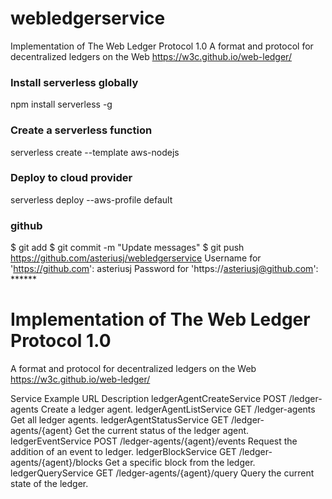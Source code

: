 # webledgerservice
Implementation of The Web Ledger Protocol 1.0 
A format and protocol for decentralized ledgers on the Web 
https://w3c.github.io/web-ledger/

### Install serverless globally
npm install serverless -g

### Create a serverless function
serverless create --template aws-nodejs

### Deploy to cloud provider
serverless deploy --aws-profile default

### github
$ git add <folders and files>
$ git commit -m "Update messages"
$ git push https://github.com/asteriusj/webledgerservice
Username for 'https://github.com': asteriusj
Password for 'https://asteriusj@github.com': ******

# Implementation of The Web Ledger Protocol 1.0
 A format and protocol for decentralized ledgers on the Web
 https://w3c.github.io/web-ledger/

 Service	                Example URL	                         Description
 ledgerAgentCreateService	POST  /ledger-agents	             Create a ledger agent.
 ledgerAgentListService	    GET   /ledger-agents	             Get all ledger agents.
 ledgerAgentStatusService	GET   /ledger-agents/{agent}	     Get the current status of the ledger agent.
 ledgerEventService	        POST  /ledger-agents/{agent}/events	 Request the addition of an event to ledger.
 ledgerBlockService	        GET   /ledger-agents/{agent}/blocks	 Get a specific block from the ledger.
 ledgerQueryService	        GET   /ledger-agents/{agent}/query	 Query the current state of the ledger.



<!--// https://w3c.github.io/web-ledger/-->
<!--//-->
<!--// 3.2 Configuration Block-->
<!--// {-->
<!--//   "@context": "https://w3id.org/web-ledger/v1",-->
<!--//   "id": BLOCK_ID,-->
<!--//   "type": "LedgerConfigurationBlock",-->
<!--//   "ledgerConfig": {-->
<!--//     "id": LEDGER_ID,-->
<!--//     "type": "LedgerConfiguration",-->
<!--//     "name": "example",-->
<!--//     "description": "This is an example ledger.",-->
<!--//     "storageMechanism": STORAGE_DATA_STRUCTURE,-->
<!--//     "consensusAlgorithm": CONSENSUS_ALGORITHM,-->
<!--//   "previousBlock": {-->
<!--//     "hash": "urn:sha256:0000000000000000000000000000000000000000000000000000000000000000"-->
<!--//   },-->
<!--//   "signature": SIGNATURE_VALUE-->
<!--// }-->

<!--//  3.3 Storage Block-->
<!--// {-->
<!--//   "@context": ["https://w3id.org/web-ledger/v1", MARKET_VERTICAL_CONTEXT],-->
<!--//   "id": BLOCK_ID,-->
<!--//   "type": "LedgerStorageBlock",-->
<!--//   "setObject": [ OBJECTS ],-->
<!--//   "previousBlock": {-->
<!--//     "id": PREVIOUS_BLOCK_ID-->
<!--//     "hash": PREVIOUS_BLOCK_HASH-->
<!--//   },-->
<!--//   "signature": SIGNATURE_VALUE-->
<!--// }-->

<!--// HTTP API-->
<!--// Service	Example URL	Description-->
<!--// ledgerAgentCreateService	POST /ledger-agents	Create a ledger agent.-->
<!--// ledgerAgentListService	GET /ledger-agents	Get all ledger agents.-->
<!--// ledgerAgentStatusService	GET /ledger-agents/{agent}	Get the current status of the ledger agent.-->
<!--// ledgerEventService	POST /ledger-agents/{agent}/events	Request the addition of an event to ledger.-->
<!--// ledgerBlockService	GET /ledger-agents/{agent}/blocks	Get a specific block from the ledger.-->
<!--// ledgerQueryService	GET /ledger-agents/{agent}/query	Query the current state of the ledger.-->

<!--// EXAMPLE 8: Ledger creation request-->
<!--// POST /ledger-agents HTTP/1.1-->
<!--// Host: example.com-->
<!--// Content-Type: application/ld+json-->
<!--// Content-Length: 1062-->
<!--// Accept: application/ld+json, application/json, text/plain, */*-->
<!--// Accept-Encoding: gzip, deflate-->

<!--// {-->
<!--//   "@context": "https://w3id.org/web-ledger/v1",-->
<!--//   "id": "did:1628bf39-c8f9-453f-93d7-0fbdebb3dfef/blocks/1",-->
<!--//   "type": "LedgerConfigurationBlock",-->
<!--//   "ledgerConfig": {-->
<!--//     "id": "did:1628bf39-c8f9-453f-93d7-0fbdebb3dfef",-->
<!--//     "type": "LedgerConfiguration",-->
<!--//     "name": "example",-->
<!--//     "description": "An example ledger.",-->
<!--//     "storageMechanism": "SequentialList",-->
<!--//     "consensusAlgorithm": {-->
<!--//       "type": "ProofOfSignature2016",-->
<!--//       "approvedSigner": [-->
<!--//         "http://blue.example.com/keys/234",-->
<!--//         "http://red.example.com/keys/987",-->
<!--//       ],-->
<!--//       "minimumSignaturesRequired":1-->
<!--//     }-->
<!--//   },-->
<!--//   "previousBlock": {-->
<!--//     "hash": "urn:sha256:0000000000000000000000000000000000000000000000000000000000000000"-->
<!--//   },-->
<!--//   "signature": {-->
<!--//     "type": "RsaSignature2016",-->
<!--//     "created": "2016-10-14T18:35:33Z",-->
<!--//     "creator": "http://blue.example.com/keys/234",-->
<!--//     "signatureValue": "HvfvRQ57EO...J0Q=="-->
<!--//   }-->
<!--// }-->
<!--// EXAMPLE 9: Successful ledger creation response-->
<!--// HTTP/1.1 201 Created-->
<!--// Location: http://ledger.example.com/ledger-agents/example-->
<!--// Cache-Control: no-cache, no-store, must-revalidate-->
<!--// Pragma: no-cache-->
<!--// Expires: 0-->
<!--// Date: Fri, 14 Oct 2016 18:35:33 GMT-->
<!--// Connection: keep-alive-->
<!--// Transfer-Encoding: chunked-->

<!--// EXAMPLE 14-->
<!--// POST /ledger-agents/example/events HTTP/1.1-->
<!--// Host: example.com-->
<!--// Connection: keep-alive-->
<!--// Content-Length: 1054-->
<!--// Content-Type: application/json;charset=UTF-8-->
<!--// Accept: application/ld+json, application/json, text/plain, */*-->
<!--// Accept-Encoding: gzip, deflate-->
<!--// Accept-Language: en-US,en;q=0.8-->

<!--// {-->
<!--//   "@context": ["https://w3id.org/web-ledger/v1", "https://w3id.org/fema/v1"],-->
<!--//   "type": "LedgerStorageEvent",-->
<!--//   "setObject": [{-->
<!--//     "id": "https://fema.gov/credentials/9754457",-->
<!--//     "type": ["Credential", "EmergencyResponderCredential"],-->
<!--//     "claim": {-->
<!--//       "id": "did:bc380e48-a6d9-4602-ab20-1beb403d4bcc",-->
<!--//       "emsLicense": {-->
<!--//         "id": "ems:FF-12-01655",-->
<!--//         "status": "valid"-->
<!--//       }-->
<!--//     }-->
<!--//   }],-->
<!--//   "signature": {-->
<!--//     "type": "RsaSignature2016",-->
<!--//     "created": "2016-10-14T19:47:15Z",-->
<!--//     "creator": "https://example.com/keys/fema-key-1",-->
<!--//     "signatureValue": "JoS27wqaTX...s0mpBFMgXIMw=="-->
<!--//   }-->
<!--// }-->
<!--// If the storage attempt is successful, a HTTP 200 response is expected:-->

<!--// EXAMPLE 15-->
<!--// HTTP/1.1 201 Created-->
<!--// Location: https://example.com/ledger-agents/example/events?id=d1328828-3d44-4e14-9c3a-263af54ed032-->
<!--// Cache-Control: no-cache, no-store, must-revalidate-->
<!--// Pragma: no-cache-->
<!--// Expires: 0-->
<!--// Date: Fri, 14 Oct 2016 19:47:16 GMT-->
<!--// Connection: keep-alive-->
<!--// Transfer-Encoding: chunked-->

<!--// An example retrieval of a ledger block is shown below:-->
<!--// EXAMPLE 16-->
<!--// GET /ledger-agents/example/blocks?id=did:de7adbe7-79f2-425a-9dfb-76a234782f30/blocks/2 HTTP/1.1-->
<!--// Host: example.com-->
<!--// Connection: keep-alive-->
<!--// Accept: application/ld+json, application/json, text/plain, */*-->
<!--// Accept-Encoding: gzip, deflate, sdch-->
<!--// Accept-Language: en-US,en;q=0.8-->
<!--// If the ledger block retrieval is successful, a HTTP 200 response is expected:-->

<!--// EXAMPLE 17-->
<!--// HTTP/1.1 200 OK-->
<!--// Cache-Control: no-cache, no-store, must-revalidate-->
<!--// Pragma: no-cache-->
<!--// Expires: 0-->
<!--// Access-Control-Allow-Origin: *-->
<!--// Vary: Accept, Accept-Encoding-->
<!--// Content-Type: application/ld+json; charset=utf-8-->
<!--// Etag: W/"41e-PJKXv/OxofX29WykKb3PZg"-->
<!--// Content-Encoding: gzip-->
<!--// Date: Fri, 14 Oct 2016 20:20:44 GMT-->
<!--// Connection: keep-alive-->
<!--// Transfer-Encoding: chunked-->

<!--// {-->
<!--//   "@context": ["https://w3id.org/web-ledger/v1", "https://w3id.org/fema/v1"],-->
<!--//   "id": "did:de7adbe7-79f2-425a-9dfb-76a234782f30/blocks/2",-->
<!--//   "type": "LedgerStorageBlock",-->
<!--//   "setObject": [{-->
<!--//     "id": "https://fema.gov/credentials/9754457",-->
<!--//     "type": ["Credential", "EmergencyResponderCredential"],-->
<!--//     "claim": {-->
<!--//       "id": "did:bc380e48-a6d9-4602-ab20-1beb403d4bcc",-->
<!--//       "emsLicense": {-->
<!--//         "id": "ems:FF-12-01655",-->
<!--//         "status": "valid"-->
<!--//       }-->
<!--//     }-->
<!--//   }],-->
<!--//   "previousBlock": {-->
<!--//     "id": "did:de7adbe7-79f2-425a-9dfb-76a234782f30/blocks/1",-->
<!--//     "hash": "urn:sha256:7eb0603c9a3982284c7db09b1eb40bc85a1177bdc594b027fba0e746b79db15b"-->
<!--//   },-->
<!--//   "signature": {-->
<!--//     "type": "RsaSignature2016",-->
<!--//     "created": "2016-10-14T19:47:15Z",-->
<!--//     "creator": "http://example.com/keys/789",-->
<!--//     "signatureValue": "JoS27wqa...BFMgXIMw=="-->
<!--//   }-->
<!--// }-->